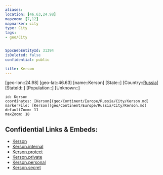 ```yaml
---
aliases: 
location: [46.63,24.98]
mapzoom: [7,12] 
mapmarker: city 
type: City
tags:
- geo/City


SpocWebEntityId: 31394
isDeleted: false
confidential: public

title: Kerson
---
```

[geo-lon::24.98]
[geo-lat::46.63]
[name::Kerson]
[State::]
[Country::[Russia](geo/Continent/Europe/Russia.md)]
[StateId::]
[Population::]
[Unknown::]


```leaflet
id: Kerson
coordinates: [Kerson](geo/Continent/Europe/Russia/City/Kerson.md)
markerFile: [Kerson](geo/Continent/Europe/Russia/City/Kerson.md)
defaultZoom: 11 
maxZoom: 18
```


## Confidential Links & Embeds: 
- [Kerson](../../../../../../_public/geo/Continent/Europe/Russia/City/Kerson.md) 
- [Kerson.internal](../../../../../../_internal/geo/Continent/Europe/Russia/City/Kerson.internal.md) 
- [Kerson.protect](../../../../../../_protect/geo/Continent/Europe/Russia/City/Kerson.protect.md) 
- [Kerson.private](../../../../../../_private/geo/Continent/Europe/Russia/City/Kerson.private.md) 
- [Kerson.personal](../../../../../../_personal/geo/Continent/Europe/Russia/City/Kerson.personal.md) 
- [Kerson.secret](../../../../../../_secret/geo/Continent/Europe/Russia/City/Kerson.secret.md) 
